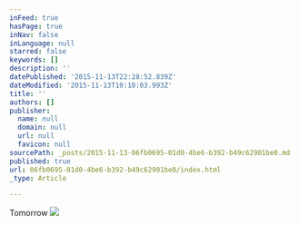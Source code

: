 ```yaml
---
inFeed: true
hasPage: true
inNav: false
inLanguage: null
starred: false
keywords: []
description: ''
datePublished: '2015-11-13T22:28:52.839Z'
dateModified: '2015-11-13T10:10:03.993Z'
title: ''
authors: []
publisher:
  name: null
  domain: null
  url: null
  favicon: null
sourcePath: _posts/2015-11-13-06fb0695-01d0-4be6-b392-b49c62901be0.md
published: true
url: 06fb0695-01d0-4be6-b392-b49c62901be0/index.html
_type: Article

---
```

Tomorrow ![](https://the-grid-user-content.s3-us-west-2.amazonaws.com/d22ff6cc-83d4-483f-86e4-9ae95ce8040b.jpg)